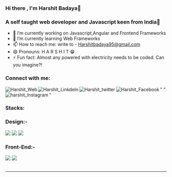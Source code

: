 ### Hi there , I'm Harshit Badaya👋

### A self taught web developer and Javascript keen from India💛

- 🔭 I’m currently working on Javascript,Angular and Frontend Frameworks
- 🌱 I’m currently learning Web Frameworks
- 📫 How to reach me: write to - Harshitbadaya95@gmail.com 
- 😄 Pronouns: H A R S H I T 😁
- ⚡ Fun fact: Almost any powered with electricity needs to be coded. Can you imagine?!


### Connect with me:

<img align="left" alt="Harshit_Web" src="https://img.icons8.com/fluent/48/000000/domain.png"/>
<img align="left" alt="Harshit_LinkdeIn" src="https://img.icons8.com/color/48/000000/linkedin-circled.png"/>
<img align="left" alt="Harshit_twitter" src="https://img.icons8.com/fluent/48/000000/twitter.png"/>"
<img align="left" alt="Harshit_Facebook" src="https://img.icons8.com/fluent/48/000000/facebook-new.png"/>"
<img align="left" alt="harshit_Instagram" src="https://img.icons8.com/fluent/48/000000/instagram-new.png"/>"

<br />

### Stacks:
### Design:-
<img src="https://img.icons8.com/color/48/000000/html-5.png"/>
<img src="https://img.icons8.com/color/48/000000/css3.png"/>
<img src="https://img.icons8.com/color/48/000000/bootstrap.png"/>

### Front-End:-
<img src="https://img.icons8.com/color/48/000000/javascript.png"/>
<img src="https://img.icons8.com/color/48/000000/angularjs.png"/>





<br />
<br />

---
<!--
**Harshit-Badaya/Harshit-Badaya** is a ✨ _special_ ✨ repository because its `README.md` (this file) appears on your GitHub profile.

Here are some ideas to get you started:

- -->
